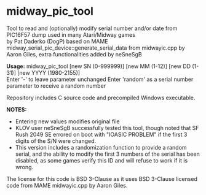 # midway_pic_tool
Tool to read and (optionally) modify serial number and/or date from PIC16F57 dump used in many Atari/Midway games  
by Pat Daderko (DogP) based on MAME midway_serial_pic_device::generate_serial_data from midwayic.cpp by Aaron Giles, extra functionalities added by neSneSgB  

**Usage:** midway_pic_tool <filename> [new SN (0-999999)] [new MM (1-12)] [new DD (1-31)] [new YYYY (1980-2155)]  
Enter '-' to leave parameter unchanged
Enter 'random' as a serial number parameter to receive a random number

Repository includes C source code and precompiled Windows executable.

**NOTES:**
* Entering new values modifies original file  
* KLOV user neSneSgB successfully tested this tool, though noted that SF Rush 2049 SE errored on boot with "IOASIC PROBLEM" if the first 3 digits of the S/N were changed.
* This version includes a randomization function to provide a random serial, and the ability to modify the first 3 numbers of the serial has been disabled, as some games verify this ID and will refuse to work if it is wrong.

The license for this code is BSD 3-Clause as it uses BSD 3-Clause licensed code from MAME midwayic.cpp by Aaron Giles.
